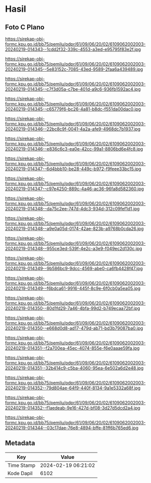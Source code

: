 # Hasil

## Foto C Plano

https://sirekap-obj-formc.kpu.go.id/bb75/pemilu/pdpr/61/09/06/20/02/6109062002003-20240219-014343--1cdd2f32-339c-4553-a3ed-e95795f83e2f.jpg

https://sirekap-obj-formc.kpu.go.id/bb75/pemilu/pdpr/61/09/06/20/02/6109062002003-20240219-014345--5e83152c-7085-43ed-9589-2faa6a439489.jpg

https://sirekap-obj-formc.kpu.go.id/bb75/pemilu/pdpr/61/09/06/20/02/6109062002003-20240219-014345--c7f3d05a-c7be-401d-a9c6-936fb1592ac4.jpg

https://sirekap-obj-formc.kpu.go.id/bb75/pemilu/pdpr/61/09/06/20/02/6109062002003-20240219-014345--c65779f6-bc26-4a81-b8dc-f551da00dac0.jpg

https://sirekap-obj-formc.kpu.go.id/bb75/pemilu/pdpr/61/09/06/20/02/6109062002003-20240219-014346--22bc8c9f-0041-4a2a-afe9-4968dc7b1937.jpg

https://sirekap-obj-formc.kpu.go.id/bb75/pemilu/pdpr/61/09/06/20/02/6109062002003-20240219-014346--e836c6c3-ea0e-42cc-99a1-8806bd6e4fc8.jpg

https://sirekap-obj-formc.kpu.go.id/bb75/pemilu/pdpr/61/09/06/20/02/6109062002003-20240219-014347--6d4bbb10-be28-449c-b972-f9feee33bc15.jpg

https://sirekap-obj-formc.kpu.go.id/bb75/pemilu/pdpr/61/09/06/20/02/6109062002003-20240219-014347--c97e4250-889c-4a46-ac36-96fa8d582360.jpg

https://sirekap-obj-formc.kpu.go.id/bb75/pemilu/pdpr/61/09/06/20/02/6109062002003-20240219-014348--da75c2ee-747d-4dc3-934d-312c09fef1d1.jpg

https://sirekap-obj-formc.kpu.go.id/bb75/pemilu/pdpr/61/09/06/20/02/6109062002003-20240219-014348--a9e0a05d-0174-42ae-823b-a9768b0cda26.jpg

https://sirekap-obj-formc.kpu.go.id/bb75/pemilu/pdpr/61/09/06/20/02/6109062002003-20240219-014348--955ce3ed-539f-4e2c-a3e9-f049ec2d130c.jpg

https://sirekap-obj-formc.kpu.go.id/bb75/pemilu/pdpr/61/09/06/20/02/6109062002003-20240219-014349--9b586bc9-9dcc-4569-abe0-ca6fb4428f47.jpg

https://sirekap-obj-formc.kpu.go.id/bb75/pemilu/pdpr/61/09/06/20/02/6109062002003-20240219-014349--f6bdca61-9916-445f-8c9e-6f0cb0a5ea05.jpg

https://sirekap-obj-formc.kpu.go.id/bb75/pemilu/pdpr/61/09/06/20/02/6109062002003-20240219-014350--80d1fd29-7a46-4bfa-99d2-b749ecaa72bf.jpg

https://sirekap-obj-formc.kpu.go.id/bb75/pemilu/pdpr/61/09/06/20/02/6109062002003-20240219-014350--e668d0d8-ad17-479d-ab71-bd3b79087ba0.jpg

https://sirekap-obj-formc.kpu.go.id/bb75/pemilu/pdpr/61/09/06/20/02/6109062002003-20240219-014351--f2a700ea-45ec-4074-855e-f6e0aaae59fa.jpg

https://sirekap-obj-formc.kpu.go.id/bb75/pemilu/pdpr/61/09/06/20/02/6109062002003-20240219-014351--32b414c9-c5ba-4060-95ea-6e502a6d2e48.jpg

https://sirekap-obj-formc.kpu.go.id/bb75/pemilu/pdpr/61/09/06/20/02/6109062002003-20240219-014352--79d804ae-64f9-440f-8134-9a1e5332a68f.jpg

https://sirekap-obj-formc.kpu.go.id/bb75/pemilu/pdpr/61/09/06/20/02/6109062002003-20240219-014352--f1aedeab-9e16-427d-bf08-3d27d5dcd2a4.jpg

https://sirekap-obj-formc.kpu.go.id/bb75/pemilu/pdpr/61/09/06/20/02/6109062002003-20240219-014344--03c17dae-76e8-4894-bffe-81ff6b765ed6.jpg


## Metadata

| Key        | Value               |
| ---------- | ------------------- |
| Time Stamp | 2024-02-19 06:21:02 |
| Kode Dapil | 6102                |




